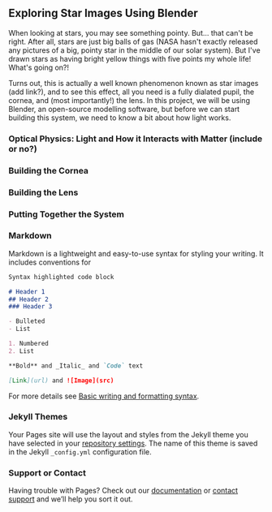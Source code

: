 ## Exploring Star Images Using Blender

When looking at stars, you may see something pointy. But... that can't be right. After all, stars are just big balls of gas (NASA hasn't exactly released any pictures of a big, pointy star in the middle of our solar system). But I've drawn stars as having bright yellow things with five points my whole life! What's going on?! 

Turns out, this is actually a well known phenomenon known as star images (add link?), and to see this effect, all you need is a fully dialated pupil, the cornea, and (most importantly!) the lens. In this project, we will be using Blender, an open-source modelling software, but before we can start building this system, we need to know a bit about how light works.

### Optical Physics: Light and How it Interacts with Matter (include or no?)

### Building the Cornea

### Building the Lens

### Putting Together the System

### Markdown

Markdown is a lightweight and easy-to-use syntax for styling your writing. It includes conventions for

```markdown
Syntax highlighted code block

# Header 1
## Header 2
### Header 3

- Bulleted
- List

1. Numbered
2. List

**Bold** and _Italic_ and `Code` text

[Link](url) and ![Image](src)
```

For more details see [Basic writing and formatting syntax](https://docs.github.com/en/github/writing-on-github/getting-started-with-writing-and-formatting-on-github/basic-writing-and-formatting-syntax).

### Jekyll Themes

Your Pages site will use the layout and styles from the Jekyll theme you have selected in your [repository settings](https://github.com/lilyleic/Human-Lens/settings/pages). The name of this theme is saved in the Jekyll `_config.yml` configuration file.

### Support or Contact

Having trouble with Pages? Check out our [documentation](https://docs.github.com/categories/github-pages-basics/) or [contact support](https://support.github.com/contact) and we’ll help you sort it out.
